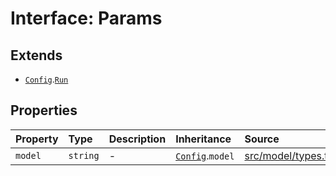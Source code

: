 # Interface: Params

## Extends

- [`Config`](Config.md).[`Run`](Run.md)

## Properties

| Property | Type | Description | Inheritance | Source |
| :------ | :------ | :------ | :------ | :------ |
| `model` | `string` | - | [`Config`](Config.md).`model` | [src/model/types.ts:31](https://github.com/dexaai/llm-tools/blob/eeaf162/src/model/types.ts#L31) |
